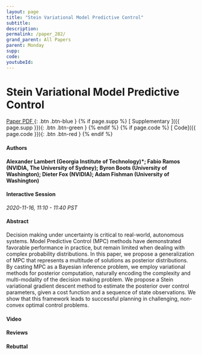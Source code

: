 ```yaml
---
layout: page
title: "Stein Variational Model Predictive Control"
subtitle: 
description:
permalink: /paper_282/
grand_parent: All Papers
parent: Monday
supp: 
code: 
youtubeId: 
---
```


# Stein Variational Model Predictive Control

[<i class="fa fa-file-text-o" aria-hidden="true"></i> Paper PDF ](https://drive.google.com/file/d/1QSJQUmOZoDgvdq8l-AlMiS7gFYRi_9Jx/view){: .btn .btn-blue } {% if page.supp %} [<i class="fa fa-file-text-o" aria-hidden="true"></i> Supplementary ]({{ page.supp }}){: .btn .btn-green } {% endif %} {% if page.code %} [<i class="fa fa-github" aria-hidden="true"></i> Code]({{ page.code }}){: .btn .btn-red }
{% endif %}

#### Authors
**Alexander Lambert (Georgia Institute of Technology)*; Fabio Ramos (NVIDIA, The University of Sydney); Byron Boots (University of Washington); Dieter Fox (NVIDIA); Adam Fishman (University of Washington)**

#### Interactive Session
*2020-11-16, 11:10 - 11:40 PST*

#### Abstract
Decision making under uncertainty is critical to real-world, autonomous systems. Model Predictive Control (MPC) methods have demonstrated favorable performance in practice, but remain limited when dealing with complex probability distributions. In this paper, we propose a generalization of MPC that represents a multitude of solutions as posterior distributions. By casting MPC as a Bayesian inference problem, we employ variational methods for posterior computation, naturally encoding the complexity and multi-modality of the decision making problem. We propose a Stein variational gradient descent method to estimate the posterior over control parameters, given a cost function and a sequence of state observations. We show that this framework leads to successful planning in challenging, non-convex optimal control problems.

#### Video 

#### Reviews

#### Rebuttal
